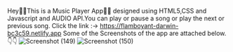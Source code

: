 Hey👋👋This is a Music Player App🎵🎸 designed using HTML5,CSS and Javascript and AUDIO API.You can play or pause a song or play the next or previous song.
Click the link :-> https://flamboyant-darwin-bc3c59.netlify.app
Some of the Screenshots of the app are attached below.👇👇
![Screenshot (149)](https://user-images.githubusercontent.com/67942536/132470348-b360e4e0-bb97-472e-8e4f-00965d8c1b02.png)
![Screenshot (150)](https://user-images.githubusercontent.com/67942536/132470370-b9ca61bf-4e92-48ce-9238-77962c26fc5c.png)


